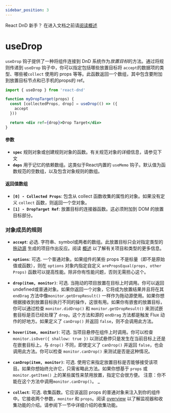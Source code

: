 ```yaml
---
sidebar_position: 3
---
```

React DnD 新手？  在进入文档之前请[阅读概述](../quick-start/overview)

# useDrop

`useDrop` 钩子提供了一种将组件连接到 DnD 系统作为*放置目标*的方法。通过将规则传递到 `useDrop` 钩子中，你可以指定包括哪些放置目标将 `accept`的数据项的类型、哪些被`collect` 使用的 props 等等。此函数返回一个数组，其中包含要附加到放置目标节点和已手机的props的 ref。

```jsx
import { useDrop } from 'react-dnd'

function myDropTarget(props) {
  const [collectedProps, drop] = useDrop(() => ({
    accept
  }))

  return <div ref={drop}>Drop Target</div>
}
```

#### 参数

- **`spec`** 规则对象或创建规则对象的函数。有关规范对象的详细信息，请参见下文
- **`deps`** 用于记忆的依赖数组。这类似于React内置的 `useMemo` 钩子。默认值为函数规范的空数组，以及包含对象规则的数组。

#### 返回值数组

- **`[0] - Collected Props`**: 包含从 collect 函数收集的属性的对象。如果没有定义 `collect` 函数，则返回一个空对象。
- **`[1] - DropTarget Ref`**: 放置目标的连接器函数。这必须附加到 DOM 的放置目标部分。
### 对象成员的规则

- **`accept`**: 必选. 字符串、symbol或两者的数组。此放置目标只会对指定类型的[拖动源](../hooks-api/useDrag) 生成的项目作出反应。阅读 [概述](../quick-start/Overview) 以了解有关项目和类型的更多信息。

* **`options`**: 可选. 一个普通对象。如果组件的某些 props 不是标量（即不是原始值或函数），则在 `options` 对象内指定自定义 `arePropsEqual(props, other Props)` 函数可以提高性能。除非你有性能问题，否则无需担心这个。

* **`drop(item, monitor)`**: 可选. 当拖动的项目放置在目标上时调用。你可以返回undefined或普通对象。如果你返回一个对象，它将成为放置结果并且将在其 `endDrag` 方法中像`monitor.getDropResult()` 一样作为拖动源使用。如果你想根据接收到放置目标执行不同的操作，这很有用。如果你有嵌套的放置目标，你可以通过检查 `monitor.didDrop()` 和 `monitor.getDropResult()` 来测试嵌套目标是否已经处理了 `drop`。这个方法和源的 `endDrag` 方法都是触发 Flux 动作的好地方。如果定义了 `canDrop()` 并返回 `false`，则不会调用此方法。

* **`hover(item, monitor)`**: 可选. 当项目悬停在组件上时调用。你可以检查 `monitor.isOver({ shallow: true })` 以测试悬停只是发生在当前目标上还是在嵌套目标上。与 `drop()` 不同，即使定义了 `canDrop()` 并返回 `false`，也会调用此方法。你可以检查 `monitor.canDrop()` 来测试是否是这种情况。

* **`canDrop(item, monitor)`**: 可选. 使用它来指定放置目标是否能够接受该项目。如果你想始终允许它，只需省略此方法。如果你想基于 `props` 或 `monitor.getItem()` 上的某些属性来禁用放置，指定它会很方便。 注意：你不能在这个方法中调用`monitor.canDrop()`。 _

- **`collect`**: 可选. 收集函数。它应该返回 props 的普通对象来注入到你的组件中。它接收两个参数，`monitor` 和 `props`。阅读 [overview](../quick-start/Overview) 以了解监视器和收集功能的介绍。请参阅下一节中详细介绍的收集功能。